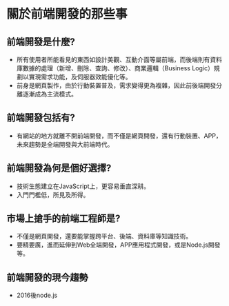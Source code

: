 # 關於前端開發的那些事

## 前端開發是什麼?

- 所有使用者所能看見的東西如設計美觀、互動介面等屬前端，而後端則有資料庫數據的處理（新增、刪除、查詢、修改）、商業邏輯（Business Logic）規劃以實現需求功能，及伺服器效能優化等。
- 前身是網頁製作，由於行動裝置普及，需求變得更為複雜，因此前後端開發分離逐漸成為主流模式。

## 前端開發包括有?

- 有網站的地方就離不開前端開發，而不僅是網頁開發，還有行動裝置、APP，未來趨勢是全端開發與大前端時代。

## 前端開發為何是個好選擇?

- 技術生態建立在JavaScript上，更容易垂直深耕。
- 入門門檻低，所見及所得。

## 市場上搶手的前端工程師是?

- 不僅是網頁開發，還要能掌握跨平台、後端、資料庫等知識技術。
- 要精要廣，進而延伸到Web全端開發，APP應用程式開發，或是Node.js開發等。

## 前端開發的現今趨勢

- 2016後node.js
